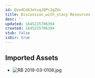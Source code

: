 ```yaml
---
id: QvodCdXJetvqJQPc2gZUv
title: Discussion_with_stacy Resources
desc: ''
updated: 1645225706394
created: 1645225706394
stub: false
isDir: true
---
```

## Imported Assets
- ![RB 2019-03-0108.jpg](/assets/rb-2019-03-0108.jpg)
